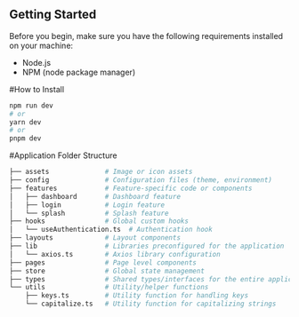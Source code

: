 ## Getting Started

Before you begin, make sure you have the following requirements installed on your machine:
- Node.js
- NPM (node package manager)

#How to Install

```bash
npm run dev
# or
yarn dev
# or
pnpm dev
```

#Application Folder Structure

```bash
├── assets              # Image or icon assets
├── config              # Configuration files (theme, environment)
├── features            # Feature-specific code or components
│   ├── dashboard       # Dashboard feature
│   ├── login           # Login feature
│   └── splash          # Splash feature
├── hooks               # Global custom hooks
│   └── useAuthentication.ts  # Authentication hook
├── layouts             # Layout components
├── lib                 # Libraries preconfigured for the application
│   └── axios.ts        # Axios library configuration
├── pages               # Page level components
├── store               # Global state management
├── types               # Shared types/interfaces for the entire application
└── utils               # Utility/helper functions
    ├── keys.ts         # Utility function for handling keys
    └── capitalize.ts   # Utility function for capitalizing strings
```
